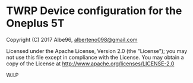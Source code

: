# TWRP Device configuration for the Oneplus 5T 

Copyright (C) 2017 Albe96, <alberteno098@gmail.com> 

Licensed under the Apache License, Version 2.0 (the "License"); you may not use this file except in compliance with the License. You may obtain a copy of the License at http://www.apache.org/licenses/LICENSE-2.0 

W.I.P
